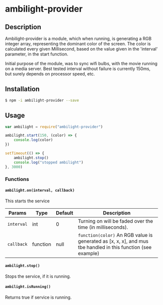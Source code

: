 # ambilight-provider

## Description

Ambilight-provider is a module, which when running, is generating a RGB integer array, representing the dominant color of the screen.
The color is calculated every given Millisecond, based on the value given in the 'interval' parameter, in the start function.

Initial purpose of the module, was to sync wifi bulbs, with the movie running on a media server.
Best tested interval without failure is currently 150ms, but surely depends on processor speed, etc.

## Installation

```sh
$ npm -i ambilight-provider --save
```

## Usage

```js
var ambilight = require("ambilight-provider")

ambilight.start(150, (color) => {
    console.log(color)
})

setTimeout(() => {
    ambilight.stop()
    console.log("stopped ambilight")
}, 3000)
```

### Functions

#### `ambilight.on(interval, callback)`
This starts the service

Params | Type | Default | Description
------ | ---- | ------- | -----------
`interval` | int | 0 | Turning on will be faded over the time (in milliseconds).
`callback` | function | null | `function(color)` An RGB value is generated as [x, x, x], and mus tbe handled in this function (see example)

#### `ambilight.stop()`

Stops the service, if it is running.

#### `ambilight.isRunning()`

Returns true if service is running.
